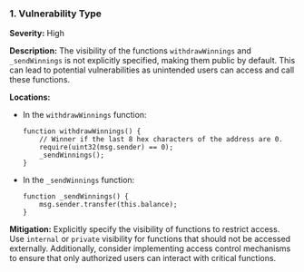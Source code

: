 ### 1. **Vulnerability Type**

**Severity:**
High

**Description:**
The visibility of the functions `withdrawWinnings` and `_sendWinnings` is not explicitly specified, making them public by default. This can lead to potential vulnerabilities as unintended users can access and call these functions.

**Locations:**

- In the `withdrawWinnings` function:
  ```solidity
  function withdrawWinnings() {
      // Winner if the last 8 hex characters of the address are 0.
      require(uint32(msg.sender) == 0);
      _sendWinnings();
  }
  ```

- In the `_sendWinnings` function:
  ```solidity
  function _sendWinnings() {
      msg.sender.transfer(this.balance);
  }
  ```

**Mitigation:**
Explicitly specify the visibility of functions to restrict access. Use `internal` or `private` visibility for functions that should not be accessed externally. Additionally, consider implementing access control mechanisms to ensure that only authorized users can interact with critical functions.